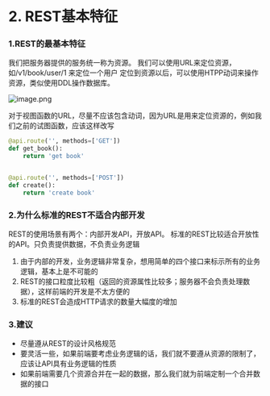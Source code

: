 # 2. REST基本特征

### 1.REST的最基本特征

我们把服务器提供的服务统一称为资源。
我们可以使用URL来定位资源，如/v1/book/user/1 来定位一个用户
定位到资源以后，可以使用HTPP动词来操作资源，类似使用DDL操作数据库。

![image.png](https://upload-images.jianshu.io/upload_images/7220971-3c2a7daa6f0cb9c4.png?imageMogr2/auto-orient/strip%7CimageView2/2/w/1240)

对于视图函数的URL，尽量不应该包含动词，因为URL是用来定位资源的，例如我们之前的试图函数，应该这样改写
```python
@api.route('', methods=['GET'])
def get_book():
    return 'get book'


@api.route('', methods=['POST'])
def create():
    return 'create book'
```

### 2.为什么标准的REST不适合内部开发
REST的使用场景有两个：内部开发API，开放API。
标准的REST比较适合开放性的API。只负责提供数据，不负责业务逻辑

1. 由于内部的开发，业务逻辑非常复杂，想用简单的四个接口来标示所有的业务逻辑，基本上是不可能的
2. REST的接口粒度比较粗（返回的资源属性比较多；服务器不会负责处理数据），这样前端的开发是不太方便的
3. 标准的REST会造成HTTP请求的数量大幅度的增加


### 3.建议
- 尽量遵从REST的设计风格规范
- 要灵活一些，如果前端要考虑业务逻辑的话，我们就不要遵从资源的限制了，应该让API具有业务逻辑的性质
- 如果前端需要几个资源合并在一起的数据，那么我们就为前端定制一个合并数据的接口
